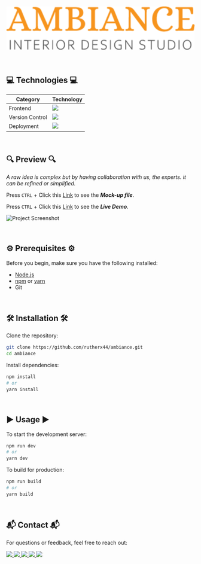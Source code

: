 <h3 align="center">
  
  ![Project Screenshot](src/assets/logo.png)
</h3>

<br/>

## 💻 Technologies 💻

| Category        | Technology           |
|-----------------|----------------------|
| Frontend        | <img src="https://go-skill-icons.vercel.app/api/icons?i=html,css,javascript,react,vite,tailwind&titles=true" />    |
| Version Control | <img src="https://go-skill-icons.vercel.app/api/icons?i=github,git&titles=true" />     |
| Deployment      | <img src="https://go-skill-icons.vercel.app/api/icons?i=vercel&titles=true" />         |

<br/>

## 🔍 Preview 🔍

  <i>A raw idea is complex but by having collaboration with us, the experts. it can be refined or simplified.</i>
  
  Press `CTRL` + Click this [Link](https://xd.adobe.com/view/e869d8be-1df1-4c7d-bb71-228cf1b8181a-bd3a/specs/) to see the ***Mock-up file***.
  
  Press `CTRL` + Click this [Link](https://ambiance-sable.vercel.app/) to see the ***Live Demo***.
  
  ![Project Screenshot](public/preview_whole.png)

<br/>

## ⚙️ Prerequisites ⚙️

Before you begin, make sure you have the following installed:

- [Node.js](https://nodejs.org/)
- [npm](https://www.npmjs.com/) or [yarn](https://yarnpkg.com/)
- Git

<br/>

## 🛠️ Installation 🛠️

Clone the repository:

```bash
git clone https://github.com/rutherx44/ambiance.git
cd ambiance
```

Install dependencies:

```bash
npm install
# or
yarn install
```

<br/>

## ▶️ Usage ▶️

To start the development server:

```bash
npm run dev
# or
yarn dev
```

To build for production:

```bash
npm run build
# or
yarn build
```

<br/>

## 📬 Contact 📬
For questions or feedback, feel free to reach out:

<div>
  <a href="mailto:ruther.diox04@gmail.com">
    <img src="https://img.shields.io/badge/Gmail-B71C1C?style=for-the-badge&logo=gmail&logoColor=white" target="_blank" />
  </a>
  <a href="https://linkedin.com/in/ruther-dio" target="_blank">
    <img src="https://img.shields.io/badge/LinkedIn-0A66C2?style=for-the-badge&logo=linkedin&logoColor=white" target="_blank" />
  </a>
  <a href="https://www.behance.net/rutherdio" target="_blank">
    <img src="https://img.shields.io/badge/-Behance-0054F7?style=for-the-badge&logo=behance&logoColor=white" target="_blank" />
  </a>
  <a href="https://dribbble.com/rthrx44" target="_blank">
    <img src="https://img.shields.io/badge/Dribbble-EA4C89?style=for-the-badge&logo=dribbble&logoColor=white" target="_blank" />
  </a>
  <a href="https://rutherx44-portfolio.vercel.app/" target="_blank">
    <img src="https://img.shields.io/badge/Portfolio-84CC16?style=for-the-badge&logo=producthunt&logoColor=white" target="_blank" />
  </a>
</div>
